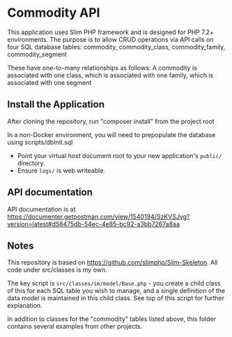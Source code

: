 # Commodity API

This application uses Slim PHP framework and is designed for PHP 7.2+ environments. The purpose is to allow CRUD operations via API calls on four SQL database tables: commodity, commodity_class, commodity_family, commodity_segment

These have one-to-many relationships as follows: A commodity is associated with one class, which is associated with one family, which is associated with one segment

## Install the Application

After cloning the repository, run "composer install" from the project root

In a non-Docker environment, you will need to prepopulate the database using scripts/dbInit.sql

* Point your virtual host document root to your new application's `public/` directory.
* Ensure `logs/` is web writeable.

## API documentation

API documentation is at https://documenter.getpostman.com/view/1540194/SzKVSJvg?version=latest#d58475db-54ec-4e85-bc92-a3bb7267a8aa

## Notes

This repository is based on https://github.com/slimphp/Slim-Skeleton. All code under src/classes is my own.

The key script is `src/classes/im/model/Base.php` - you create a child class of this for each SQL table you wish to manage, and a single definition of the data model is maintained in this child class. See top of this script for further explanation.

In addition to classes for the "commodity" tables listed above, this folder contains several examples from other projects.